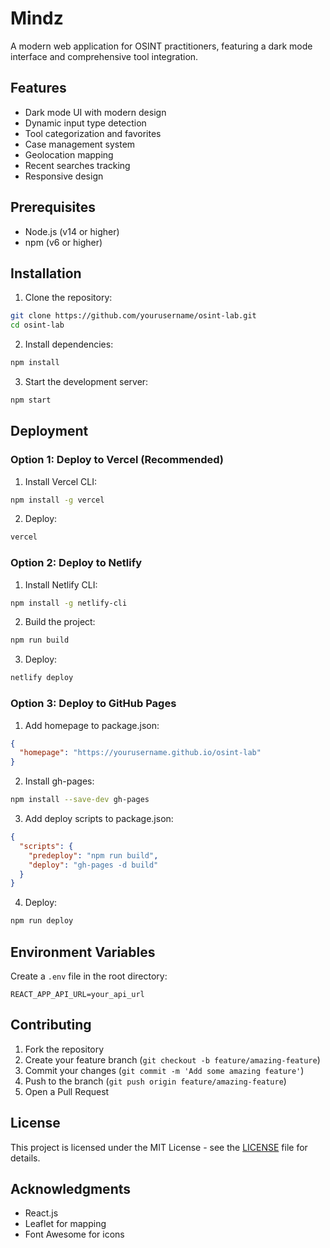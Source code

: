 # Mindz

A modern web application for OSINT practitioners, featuring a dark mode interface and comprehensive tool integration.

## Features

- Dark mode UI with modern design
- Dynamic input type detection
- Tool categorization and favorites
- Case management system
- Geolocation mapping
- Recent searches tracking
- Responsive design

## Prerequisites

- Node.js (v14 or higher)
- npm (v6 or higher)

## Installation

1. Clone the repository:
```bash
git clone https://github.com/yourusername/osint-lab.git
cd osint-lab
```

2. Install dependencies:
```bash
npm install
```

3. Start the development server:
```bash
npm start
```

## Deployment

### Option 1: Deploy to Vercel (Recommended)

1. Install Vercel CLI:
```bash
npm install -g vercel
```

2. Deploy:
```bash
vercel
```

### Option 2: Deploy to Netlify

1. Install Netlify CLI:
```bash
npm install -g netlify-cli
```

2. Build the project:
```bash
npm run build
```

3. Deploy:
```bash
netlify deploy
```

### Option 3: Deploy to GitHub Pages

1. Add homepage to package.json:
```json
{
  "homepage": "https://yourusername.github.io/osint-lab"
}
```

2. Install gh-pages:
```bash
npm install --save-dev gh-pages
```

3. Add deploy scripts to package.json:
```json
{
  "scripts": {
    "predeploy": "npm run build",
    "deploy": "gh-pages -d build"
  }
}
```

4. Deploy:
```bash
npm run deploy
```

## Environment Variables

Create a `.env` file in the root directory:

```env
REACT_APP_API_URL=your_api_url
```

## Contributing

1. Fork the repository
2. Create your feature branch (`git checkout -b feature/amazing-feature`)
3. Commit your changes (`git commit -m 'Add some amazing feature'`)
4. Push to the branch (`git push origin feature/amazing-feature`)
5. Open a Pull Request

## License

This project is licensed under the MIT License - see the [LICENSE](LICENSE) file for details.

## Acknowledgments

- React.js
- Leaflet for mapping
- Font Awesome for icons
